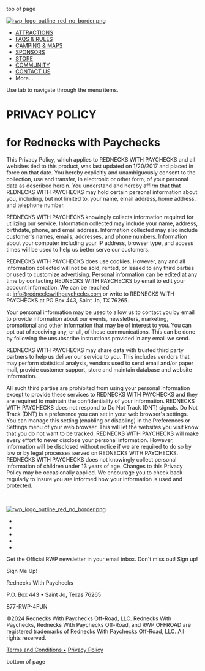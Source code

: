 top of page

[![rwp_logo_outline_red_no_border.png](https://static.wixstatic.com/media/611fb8_1343fd3c4ac645939c126a086538458f~mv2.png/v1/fill/w_149,h_105,al_c,q_85,usm_0.66_1.00_0.01,enc_avif,quality_auto/rwp_logo_outline_red_no_border.png)](https://www.redneckswithpaychecks.com/)

* [ATTRACTIONS](https://www.redneckswithpaychecks.com/attractions)
* [FAQS & RULES](https://www.redneckswithpaychecks.com/faq)
* [CAMPING & MAPS](https://www.redneckswithpaychecks.com/camping-maps)
* [SPONSORS](https://www.redneckswithpaychecks.com/sponsors)
* [STORE](https://redneckswithpaycheckswebstore.com/?fbclid=IwY2xjawG1qQFleHRuA2FlbQIxMAABHX-znMT47JfXq9GyxyRnontpxG0vx5yYZS_ECU6iKfjf8DGDA6UAyrJJvg_aem_bIqXfM9Zg1_IgA52LoBuFQ)
* [COMMUNITY](https://www.redneckswithpaychecks.com/community)
* [CONTACT US](https://www.redneckswithpaychecks.com/contact-us)
* More...
    

Use tab to navigate through the menu items.

PRIVACY POLICY 
===============

for Rednecks with Paychecks
===========================

This Privacy Policy, which applies to REDNECKS WITH PAYCHECKS and all websites tied to this product, was last updated on 1/20/2017 and placed in force on that date. You hereby explicitly and unambiguously consent to the collection, use and transfer, in electronic or other form, of your personal data as described herein. You understand and hereby affirm that that REDNECKS WITH PAYCHECKS may hold certain personal information about you, including, but not limited to, your name, email address, home address, and telephone number.

  
REDNECKS WITH PAYCHECKS knowingly collects information required for utilizing our service. Information collected may include your name, address, birthdate, phone, and email address. Information collected may also include customer's names, emails, addresses, and phone numbers. Information about your computer including your IP address, browser type, and access times will be used to help us better serve our customers.

  
REDNECKS WITH PAYCHECKS does use cookies. However, any and all information collected will not be sold, rented, or leased to any third parties or used to customize advertising. Personal information can be edited at any time by contacting REDNECKS WITH PAYCHECKS by email to edit your account information. We can be reached at [info@redneckswithpaychecks.com](mailto:info@streamticketing.com) or write to REDNECKS WITH PAYCHECKS at PO Box 443, Saint Jo, TX 76265.

  
Your personal information may be used to allow us to contact you by email to provide information about our events, newsletters, marketing, promotional and other information that may be of interest to you. You can opt out of receiving any, or all, of these communications. This can be done by following the unsubscribe instructions provided in any email we send.

  
REDNECKS WITH PAYCHECKS may share data with trusted third party partners to help us deliver our service to you. This includes vendors that may perform statistical analysis, vendors used to send email and/or paper mail, provide customer support, store and maintain database and website information.

  
All such third parties are prohibited from using your personal information except to provide these services to REDNECKS WITH PAYCHECKS and they are required to maintain the confidentiality of your information. REDNECKS WITH PAYCHECKS does not respond to Do Not Track (DNT) signals. Do Not Track (DNT) is a preference you can set in your web browser's settings. You can manage this setting (enabling or disabling) in the Preferences or Settings menu of your web browser. This will let the websites you visit know that you do not want to be tracked. REDNECKS WITH PAYCHECKS will make every effort to never disclose your personal information. However, information will be disclosed without notice if we are required to do so by law or by legal processes served on REDNECKS WITH PAYCHECKS. REDNECKS WITH PAYCHECKS does not knowingly collect personal information of children under 13 years of age. Changes to this Privacy Policy may be occasionally applied. We encourage you to check back regularly to insure you are informed how your information is used and protected.

​

[![rwp_logo_outline_red_no_border.png](https://static.wixstatic.com/media/611fb8_1343fd3c4ac645939c126a086538458f~mv2.png/v1/fill/w_53,h_39,al_c,q_85,usm_0.66_1.00_0.01,blur_2,enc_avif,quality_auto/rwp_logo_outline_red_no_border.png)](https://www.redneckswithpaychecks.com/)

* [](https://www.facebook.com/Redneckswithpaychecksoffroad/)
* [](http://twitter.com/RWPoffroad)
* [](https://www.youtube.com/channel/UChedSuUV8jck31bLhon8sAQ)
* [](https://www.instagram.com/redneckswithpaychecksoffroad/)
* [](https://story.snapchat.com/u/rwpoffroad?share_id=NEQ5NDAy&locale=en_US)

Get the Official RWP newsletter in your email inbox. Don't miss out! Sign up!

Sign Me Up!

Rednecks With Paychecks

P.O. Box 443 • Saint Jo, Texas 76265

877-RWP-4FUN

©2024 Rednecks With Paychecks Off-Road, LLC. Rednecks With Paychecks, Rednecks With Paychecks Off-Road, and RWP OFFROAD are registered trademarks of Rednecks With Paychecks Off-Road, LLC. All rights reserved.

[Terms and Conditions •](https://www.redneckswithpaychecks.com/terms-and-conditions) [Privacy Policy](https://www.redneckswithpaychecks.com/privacy-policy)

bottom of page